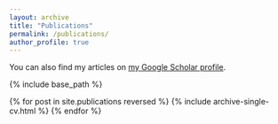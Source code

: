```yaml
---
layout: archive
title: "Publications"
permalink: /publications/
author_profile: true
---
```


You can also find my articles on <a href="https://scholar.google.com/citations?user=8QspsP0AAAAJ&hl=en">my Google Scholar profile</a>.


{% include base_path %}

<div class="publications">
{% for post in site.publications reversed %}
  {% include archive-single-cv.html %}
{% endfor %}

</div>
